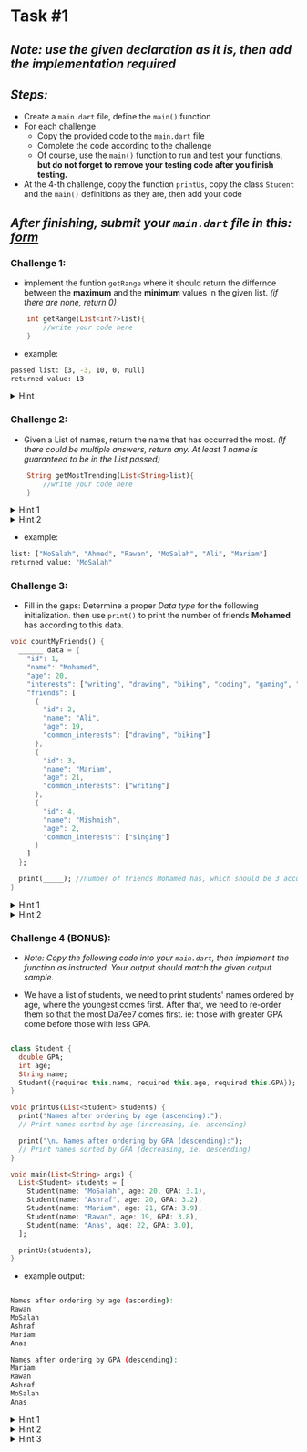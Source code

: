 # Task #1

## _Note: use the given declaration as it is, then add the implementation required_

## _Steps:_

- Create a `main.dart` file, define the `main()` function
- For each challenge
  - Copy the provided code to the `main.dart` file
  - Complete the code according to the challenge
  - Of course, use the `main()` function to run and test your functions, **but do not forget to remove your testing code after you finish testing.**
- At the 4-th challenge, copy the function `printUs`, copy the class `Student` and the `main()` definitions as they are, then add your code

## _After finishing, submit your `main.dart` file in this: [form](https://forms.gle/mKjMRwaeqKd1vWrE9)_

### Challenge 1:

- implement the funtion `getRange` where it should return the differnce between the **maximum** and the **minimum** values in the given list.
  _(if there are none, return 0)_

```dart
    int getRange(List<int?>list){
        //write your code here
    }
```

- example:

```bash
passed list: [3, -3, 10, 0, null]
returned value: 13
```

<details>
<summary>Hint</summary>

Values are nullable, maybe we can filter out the nulls first?

</details>

### Challenge 2:

- Given a List of names, return the name that has occurred the most.
  _(If there could be multiple answers, return any. At least 1 name is guaranteed to be in the List passed)_

```dart
    String getMostTrending(List<String>list){
        //write your code here
    }
```

<details>
<summary>Hint 1</summary>

Is there something that can link a name to number?

</details>
<details>
<summary>Hint 2</summary>

If we can link a name to the number of times it occurred, we will know who occurred the most!

</details>

- example:

```bash
list: ["MoSalah", "Ahmed", "Rawan", "MoSalah", "Ali", "Mariam"]
returned value: "MoSalah"
```

### Challenge 3:

- Fill in the gaps: Determine a proper _Data type_ for the following initialization. then use `print()` to print the number of friends **Mohamed** has according to this data.

```dart
void countMyFriends() {
  ______ data = {
    "id": 1,
    "name": "Mohamed",
    "age": 20,
    "interests": ["writing", "drawing", "biking", "coding", "gaming", "singing"],
    "friends": [
      {
        "id": 2,
        "name": "Ali",
        "age": 19,
        "common_interests": ["drawing", "biking"]
      },
      {
        "id": 3,
        "name": "Mariam",
        "age": 21,
        "common_interests": ["writing"]
      },
      {
        "id": 4,
        "name": "Mishmish",
        "age": 2,
        "common_interests": ["singing"]
      }
    ]
  };

  print(_____); //number of friends Mohamed has, which should be 3 according to the data
}
```

<details>
<summary>Hint 1</summary>

This data looks structured, for each string there is some corresponding value

</details>
<details>
<summary>Hint 2</summary>

We need something that can store key-value pairs, and then we need to determine the suitable data type for the keys and values.

</details>

### Challenge 4 (BONUS):

- _Note: Copy the following code into your `main.dart`, then implement the function as instructed. Your output should match the given output sample._

- We have a list of students, we need to print students' names ordered by age, where the youngest comes first. After that, we need to re-order them so that the most Da7ee7 comes first. ie: those with greater GPA come before those with less GPA.

```dart

class Student {
  double GPA;
  int age;
  String name;
  Student({required this.name, required this.age, required this.GPA});
}

void printUs(List<Student> students) {
  print("Names after ordering by age (ascending):");
  // Print names sorted by age (increasing, ie. ascending)

  print("\n. Names after ordering by GPA (descending):");
  // Print names sorted by GPA (decreasing, ie. descending)
}

void main(List<String> args) {
  List<Student> students = [
    Student(name: "MoSalah", age: 20, GPA: 3.1),
    Student(name: "Ashraf", age: 20, GPA: 3.2),
    Student(name: "Mariam", age: 21, GPA: 3.9),
    Student(name: "Rawan", age: 19, GPA: 3.8),
    Student(name: "Anas", age: 22, GPA: 3.0),
  ];

  printUs(students);
}
```

- example output:

```bash

Names after ordering by age (ascending):
Rawan
MoSalah
Ashraf
Mariam
Anas

Names after ordering by GPA (descending):
Mariam
Rawan
Ashraf
MoSalah
Anas
```

<details>
<summary>Hint 1</summary>

We normally sort lists using `sort()`, but at this case we have a user-defined class with multiple fields (age, GPA, name...). The program does NOT know that WE want to sort objects (students) based on age or GPA...etc. How can we make the program know that?

</details>

<details>
<summary>Hint 2</summary>

Take strings as an example. To compare strings S1 and S1, we use `S1.compareTo(S2)`. And that is how `sort()` function knows how to sort strings. Now we want to sort students, can we perhaps define some method that can tell `sort()` how to compare students based on age and GPA?
**If this didn't make sense, check hint 3 :)**

</details>
<details>

<summary>Hint 3</summary>

[Take a look here](https://stackoverflow.com/questions/53547997/sort-a-list-of-objects-in-flutter-dart-by-property-value)

</details>

